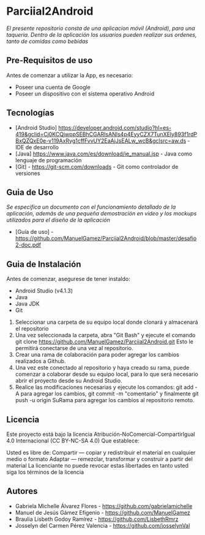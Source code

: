 # Parciial2Android

_El presente repositorio consta de una aplicacion móvil (Android), para una taqueria.
Dentro de la aplicación los usuarios pueden realizar sus ordenes, tanto de comidas como bebidas_

## Pre-Requisitos de uso

Antes de comenzar a utilizar la App, es necesario:

* Poseer una cuenta de Google
* Poseer un dispositivo con el sistema operativo Android

## Tecnologías

* [Android Studio] https://developer.android.com/studio?hl=es-419&gclid=Cj0KCQjwppSEBhCGARIsANIs4p4EyyCZX7TunXEly893f1rdPBxQZQxE0e-v119AxRyg1cffFvvUY2EaAjJsEALw_wcB&gclsrc=aw.ds - IDE de desarrollo
* [Java] https://www.java.com/es/download/ie_manual.jsp - Java como lenguaje de programación
* [Git] - https://git-scm.com/downloads - Git como controlador de versiones

## Guia de Uso

_Se especifica un documento con el funcionamiento detallado de la aplicación, además de una pequeña demostración en video y los mockups utilizados para el diseño de la aplicación_

* [Guía de uso] - https://github.com/ManuelGamez/Parciial2Android/blob/master/desafio2-doc.pdf

## Guia de Instalación

Antes de comenzar, asegurese de tener instaldo:

* Android Studio (v4.1.3)
* Java
* Java JDK
* Git

1. Seleccionar una carpeta de su equipo local donde clonará y almacenará el repositorio
2. Una vez seleccionada la carpeta, abra "Git Bash" y ejecute el comando git clone https://github.com/ManuelGamez/Parciial2Android.git Esto le permitirá conectarse de una vez al repositorio.
3. Crear una rama de colaboración para poder agregar los cambios realizados a Github.
4. Una vez este conectado al repositorio y haya creado su rama, puede comenzar a colaborar desde su equipo local, para lo que será necesario abrir el proyecto desde su Android Studio.
5. Realice las modificaciones necesarias y ejecute los comandos: git add -A para agregar los cambios, git commit -m "comentario" y finalmente git push -u origin SuRama para agregar los cambios al repositorio remoto.


## Licencia

Este proyecto está bajo la licencia Atribución-NoComercial-CompartirIgual 4.0 Internacional (CC BY-NC-SA 4.0) Que establece:

Usted es libre de: Compartir — copiar y redistribuir el material en cualquier medio o formato Adaptar — remezclar, transformar y construir a partir del material La licenciante no puede revocar estas libertades en tanto usted siga los términos de la licencia

## Autores

* Gabriela Michelle Álvarez Flores - https://github.com/gabrielamichelle
* Manuel de Jesús Gámez Efigenio - https://github.com/ManuelGamez
* Braulia Lisbeth Godoy Ramírez - https://github.com/LisbethRmrz
* Josselyn del Carmen Pérez Valencia - https://github.com/josselynVal

